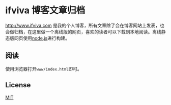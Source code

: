 # ifviva 博客文章归档
http://www.ifviva.com 是我的个人博客，所有文章除了会在博客网站上发表，也会做归档，在这里做一个离线版的网页，喜欢的读者可以下载到本地阅读。离线静态版网页使用[node.js](https://nodejs.org/en/)进行构建。

## 阅读
使用浏览器打开`www/index.html`即可。

## License
[MIT](./LICENSE)